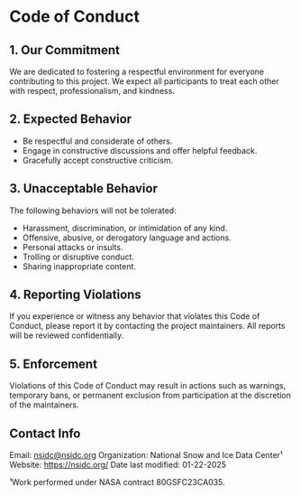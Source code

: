 # Code of Conduct

## 1. Our Commitment

We are dedicated to fostering a respectful environment for everyone contributing
to this project. We expect all participants to treat each other with respect,
professionalism, and kindness.

## 2. Expected Behavior

- Be respectful and considerate of others.
- Engage in constructive discussions and offer helpful feedback.
- Gracefully accept constructive criticism.

## 3. Unacceptable Behavior

The following behaviors will not be tolerated:

- Harassment, discrimination, or intimidation of any kind.
- Offensive, abusive, or derogatory language and actions.
- Personal attacks or insults.
- Trolling or disruptive conduct.
- Sharing inappropriate content.

## 4. Reporting Violations

If you experience or witness any behavior that violates this Code of Conduct,
please report it by contacting the project maintainers. All reports will be
reviewed confidentially.

## 5. Enforcement

Violations of this Code of Conduct may result in actions such as warnings,
temporary bans, or permanent exclusion from participation at the discretion of
the maintainers.

## Contact Info

Email: <nsidc@nsidc.org> Organization: National Snow and Ice Data Center¹
Website: <https://nsidc.org/> Date last modified: 01-22-2025

¹Work performed under NASA contract 80GSFC23CA035.
